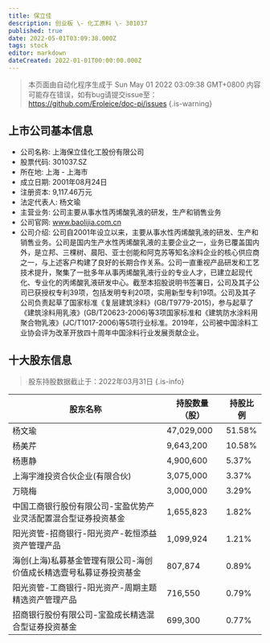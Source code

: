```yaml
---
title: 保立佳
description: 创业板 \- 化工原料 \- 301037
published: true
date: 2022-05-01T03:09:38.000Z
tags: stock
editor: markdown
dateCreated: 2022-01-01T00:00:00.000Z
---
```


> 本页面由自动化程序生成于 Sun May 01 2022 03:09:38 GMT+0800
> 内容可能存在错误，如有bug请提交issue至：https://github.com/Eroleice/doc-pi/issues
{.is-warning}

## 上市公司基本信息
- 公司名称: 上海保立佳化工股份有限公司
- 股票代码: 301037.SZ
- 所在地: 上海 - 上海市
- 成立日期: 2001年08月24日
- 注册资本: 9,117.46万元
- 法定代表人: 杨文瑜
- 主营业务: 公司主要从事水性丙烯酸乳液的研发，生产和销售业务
- 公司官网: www.baolijia.com.cn
- 公司介绍: 公司自2001年设立以来，主要从事水性丙烯酸乳液的研发、生产和销售业务。公司是国内生产水性丙烯酸乳液的主要企业之一，业务已覆盖国内外，是立邦、三棵树、晨阳、亚士创能和阿克苏等知名涂料企业的核心供应商之一，与上述客户构建了良好的长期合作关系。公司一直重视产品研发和工艺技术提升，聚集了一批多年从事丙烯酸乳液行业的专业人才，已建立起现代化、专业化的丙烯酸乳液研发中心。截至本招股说明书签署日，公司及其子公司已获授权专利39项，包括发明专利20项，实用新型专利19项。公司及其子公司负责起草了国家标准《复层建筑涂料》(GB/T9779-2015)，参与起草了《建筑涂料用乳液》(GB/T20623-2006)等3项国家标准和《建筑防水涂料用聚合物乳液》(JC/T1017-2006)等5项行业标准。2019年，公司被中国涂料工业协会评为改革开放四十周年中国涂料行业发展贡献企业。


## 十大股东信息
> 股东持股数据截止于：2022年03月31日
{.is-info}

| 股东名称 | 持股数量（股） | 持股比例 |
| --- | --- | --- |
| 杨文瑜 | 47,029,000 | 51.58% |
| 杨美芹 | 9,643,200 | 10.58% |
| 杨惠静 | 4,900,600 | 5.37% |
| 上海宇潍投资合伙企业(有限合伙) | 3,075,000 | 3.37% |
| 万晓梅 | 3,000,000 | 3.29% |
| 中国工商银行股份有限公司-宝盈优势产业灵活配置混合型证券投资基金 | 1,655,823 | 1.82% |
| 阳光资管-招商银行-阳光资产-乾恒添益资产管理产品 | 1,099,924 | 1.21% |
| 海创(上海)私募基金管理有限公司-海创价值成长精选壹号私募证券投资基金 | 807,874 | 0.89% |
| 阳光资管-工商银行-阳光资产-周期主题精选资产管理产品 | 716,550 | 0.79% |
| 招商银行股份有限公司-宝盈成长精选混合型证券投资基金 | 699,300 | 0.77% |




